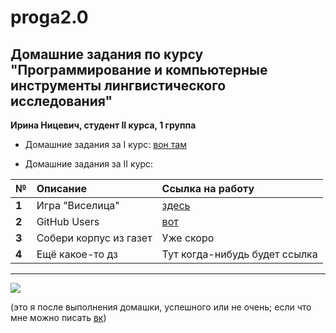 # proga2.0

Домашние задания по курсу \"Программирование и компьютерные инструменты лингвистического исследования\"
-------
**Ирина Ницевич, студент II курса, 1 группа**

* Домашние задания за I курс: [вон там](https://github.com/NitRina/rina_proga)

* Домашние задания за II курс:

|  №      | Описание    | Ссылка на работу |
| :------------- |:-------------| :-----|
| **1**    | Игра \"Виселица\" | [здесь](https://github.com/NitRina/proga2.0/tree/master/hw/hw1) |
| **2**    | GitHub Users | [вот](https://github.com/NitRina/proga2.0/blob/master/hw/hw2/hw2.ipynb) |
| **3**    | Собери корпус из газет | Уже скоро |
| **4**    | Ещё какое-то дз | Тут когда-нибудь будет ссылка |


**********
![](http://06.imgmini.eastday.com/mobile/20171126/d49dfc80fba38945aed3a37aad9535dc.gif)

(это я после выполнения домашки, успешного или не очень; если что мне можно писать [вк](https://vk.com/irina.witch))

